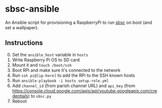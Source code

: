 # sbsc-ansible

An Ansible script for provisioning a RaspberryPi to run [sbsc](https://github.com/majellatech/sbsc) on boot (and set a wallpaper).

## Instructions

0. Set the `ansible_host` variable in `hosts`
1. Write Raspberry Pi OS to SD card
2. Mount it and `touch /boot/ssh`
3. Boot RPi and make sure it's connected to the network
4. Run `ssh pi@[ip-here]` to add the RPi to the SSH known hosts
5. Run `ansible-playbook -i hosts setup-role.yml`
6. Add `channel_id` (from parish channel URL) and `api_key` (from https://console.cloud.google.com/apis/api/youtube.googleapis.com/credentials) to `sbsc.py`
7. Reboot
